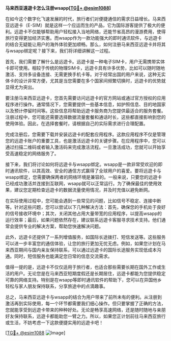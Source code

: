 **马来西亚遠遊卡怎么注册wsapp[[TG💪+ @esim1088](https://t.me/s/esim1088)]**

在如今这个数字化飞速发展的时代，旅行者们对便捷通信的需求日益增长。马来西亚远遊卡（E-SIM）就是这样一个应运而生的产品，它为国际游客提供了极大的便利。远遊卡不仅能够帮助用户轻松接入当地网络，还能节省高昂的漫游费用，使得旅行变得更加经济实惠。而wsapp作为一款功能强大的即时通讯软件，与远遊卡的结合无疑能让用户的海外体验更加顺畅。那么，如何注册马来西亚远遊卡并将其与wsapp绑定呢？接下来，我们将详细讲解这一过程。

首先，我们需要了解什么是远遊卡。远遊卡是一种电子SIM卡，用户无需携带实体卡即可使用。相较于传统的物理SIM卡，远遊卡具有许多优势，比如可以随时随地激活、支持多设备连接、无需更换手机卡等。对于经常出国的用户来说，这种无实体卡的设计非常方便，尤其是当您需要在多个国家间频繁切换时，远遊卡的优势就显得尤为突出。

要注册马来西亚远遊卡，您首先需要访问远遊卡的官方网站或通过官方授权的应用程序进行操作。通常情况下，您需要提供一些基本信息，如护照信息、目的地国家以及预计停留时间等。这些信息将帮助远遊卡服务商为您提供最适合的服务套餐。注册过程中，您可能还需要选择数据流量套餐和通话时长，这些都直接影响到您的使用体验。因此，在选择套餐时，请根据自己的实际需求进行合理配置。

完成注册后，您需要下载并安装远遊卡的配套应用程序。这款应用程序不仅是管理您的远遊卡账户的重要工具，也是激活远遊卡的关键步骤。在应用程序中，您可以通过扫描二维码或者输入激活码来完成激活流程。一旦激活成功，您就可以开始享受高速稳定的网络服务了。

接下来，我们将讨论如何将远遊卡与wsapp绑定。wsapp是一款非常受欢迎的即时通讯软件，以其高效、安全的通信方式赢得了全球用户的喜爱。要将远遊卡与wsapp绑定，您需要确保两者的网络环境是兼容的。一般来说，只要您的远遊卡已经成功激活并连接到互联网，wsapp就可以正常运行。为了确保最佳的使用效果，建议您定期检查远遊卡的数据流量使用情况，并及时充值以避免断网。

在实际使用过程中，您可能会遇到一些常见的问题，比如信号不稳定、连接中断等。针对这些问题，您可以尝试以下几种解决方法：首先，确保您的手机处于良好的信号接收环境中；其次，关闭其他占用大量带宽的应用程序，以提高wsapp的运行效率；最后，如果问题依然存在，建议联系远遊卡客服寻求技术支持。他们通常会提供专业的解决方案，帮助您快速解决问题。

此外，远遊卡还提供了一系列增值服务，如国际长途拨打、短信发送等。这些服务可以进一步丰富您的通信体验，让您的旅行更加无忧无虑。例如，如果您计划在马来西亚期间与国内亲友保持联系，可以通过远遊卡的国际长途服务实现低成本沟通。同时，短信服务也能满足您日常的信息交流需求。

值得一提的是，远遊卡不仅仅适用于旅行者，也适合那些需要长期在国外工作或生活的用户。无论您是在马来西亚短期度假还是长期居住，远遊卡都能为您提供稳定可靠的网络支持。特别是在wsapp等即时通讯软件的帮助下，您可以在异国他乡轻松与家人朋友保持联系，分享旅途中的点滴趣事。

总之，马来西亚远遊卡与wsapp的结合为用户带来了前所未有的便利。从注册到激活再到实际使用，每一个环节都需要我们细心操作。但只要掌握了正确的方法，您就能享受到远遊卡带来的种种好处。无论是畅享高速网络，还是随时随地与亲朋好友保持联系，远遊卡都能助您一臂之力。所以，如果您正计划前往马来西亚旅行或生活，不妨考虑一下这款便捷实用的远遊卡吧！

[[TG💪+ @esim1088](https://t.me/s/esim1088) ![Image](https://i.postimg.cc/4NQfJmqS/Snipaste-2025-05-13-00-14-12.png)]